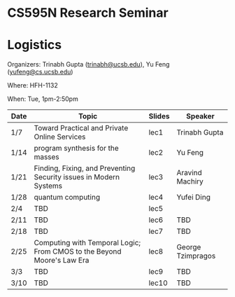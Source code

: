 # CS595N Research Seminar

# Logistics
Organizers: Trinabh Gupta (trinabh@ucsb.edu), Yu Feng (yufeng@cs.ucsb.edu)

Where: HFH-1132

When: Tue, 1pm-2:50pm


| Date  | Topic                                         | Slides | Speaker |
|-------|-----------------------------------------------|--------|------|
| 1/7  | Toward Practical and Private Online Services   |   lec1   |  Trinabh Gupta    |
| 1/14  | program synthesis for the masses         |  lec2      |  Yu Feng    |   
| 1/21  |Finding, Fixing, and Preventing Security issues in Modern Systems              |  lec3      |  Aravind Machiry    |   
| 1/28  | quantum computing       |  lec4     |   Yufei Ding   |    
| 2/4 | TBD                   |  lec5    |      |    
| 2/11 | TBD                           |  lec6      |  TBD    | 
| 2/18 | TBD                           |  lec7     |   TBD   |   
| 2/25 | Computing with Temporal Logic; From CMOS to the Beyond Moore's Law Era              | lec8        |   George Tzimpragos   |    
| 3/3 | TBD            |   lec9     |   TBD   |   
| 3/10 | TBD                         | lec10       |  TBD    |   

